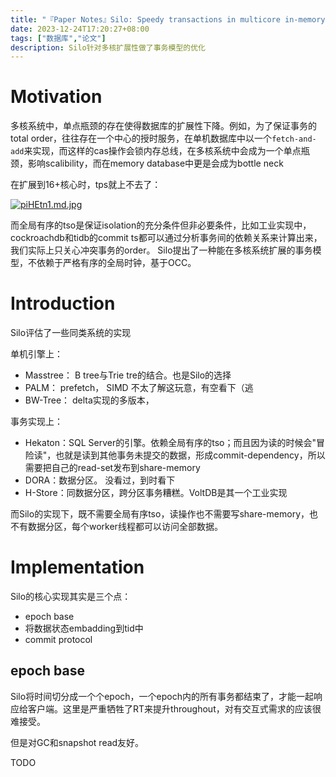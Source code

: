 ```yaml
---
title: "『Paper Notes』Silo: Speedy transactions in multicore in-memory databases"
date: 2023-12-24T17:20:27+08:00
tags: ["数据库","论文"]
description: Silo针对多核扩展性做了事务模型的优化
---
```




# Motivation
多核系统中，单点瓶颈的存在使得数据库的扩展性下降。例如，为了保证事务的total order，往往存在一个中心的授时服务，在单机数据库中以一个`fetch-and-add`来实现，而这样的cas操作会锁内存总线，在多核系统中会成为一个单点瓶颈，影响scalibility，而在memory database中更是会成为bottle neck

在扩展到16+核心时，tps就上不去了：

[![piHEtn1.md.jpg](https://s11.ax1x.com/2023/12/24/piHEtn1.md.jpg)](https://imgse.com/i/piHEtn1)

而全局有序的tso是保证isolation的充分条件但非必要条件，比如工业实现中，cockroachdb和tidb的commit ts都可以通过分析事务间的依赖关系来计算出来，我们实际上只关心冲突事务的order。
Silo提出了一种能在多核系统扩展的事务模型，不依赖于严格有序的全局时钟，基于OCC。

# Introduction

Silo评估了一些同类系统的实现

单机引擎上：
- Masstree： B tree与Trie tre的结合。也是Silo的选择
- PALM： prefetch， SIMD   不太了解这玩意，有空看下（逃
- BW-Tree： delta实现的多版本， 

事务实现上：
- Hekaton：SQL Server的引擎。依赖全局有序的tso；而且因为读的时候会"冒险读"，也就是读到其他事务未提交的数据，形成commit-dependency，所以需要把自己的read-set发布到share-memory
- DORA：数据分区。 没看过，到时看下
- H-Store：同数据分区，跨分区事务糟糕。VoltDB是其一个工业实现

而Silo的实现下，既不需要全局有序tso，读操作也不需要写share-memory，也不有数据分区，每个worker线程都可以访问全部数据。


# Implementation
Silo的核心实现其实是三个点：
- epoch base
- 将数据状态embadding到tid中
- commit protocol

## epoch base
Silo将时间切分成一个个epoch，一个epoch内的所有事务都结束了，才能一起响应给客户端。这里是严重牺牲了RT来提升throughout，对有交互式需求的应该很难接受。

但是对GC和snapshot read友好。


TODO
